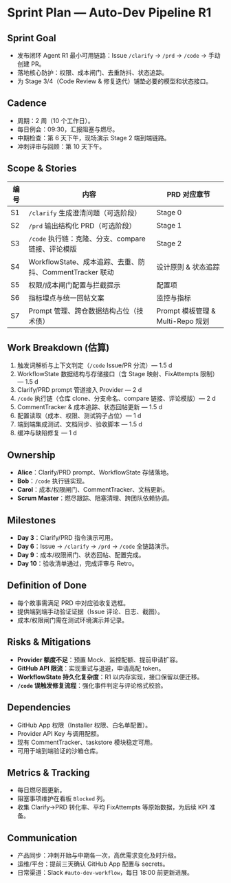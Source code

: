 # Sprint Plan — Auto-Dev Pipeline R1

## Sprint Goal
- 发布闭环 Agent R1 最小可用链路：Issue `/clarify` → `/prd` → `/code` → 手动创建 PR。
- 落地核心防护：权限、成本闸门、去重防抖、状态追踪。
- 为 Stage 3/4（Code Review & 修复迭代）铺垫必要的模型和状态接口。

## Cadence
- 周期：2 周（10 个工作日）。
- 每日例会：09:30，汇报阻塞与燃尽。
- 中期检查：第 6 天下午，现场演示 Stage 2 端到端链路。
- 冲刺评审与回顾：第 10 天下午。

## Scope & Stories
| 编号 | 内容 | PRD 对应章节 |
|------|------|--------------|
| S1 | `/clarify` 生成澄清问题（可选阶段） | Stage 0 |
| S2 | `/prd` 输出结构化 PRD（可选阶段） | Stage 1 |
| S3 | `/code` 执行链：克隆、分支、compare 链接、评论模版 | Stage 2 |
| S4 | WorkflowState、成本追踪、去重、防抖、CommentTracker 联动 | 设计原则 & 状态追踪 |
| S5 | 权限/成本闸门配置与拦截提示 | 配置项 |
| S6 | 指标埋点与统一回帖文案 | 监控与指标 |
| S7 | Prompt 管理、跨仓数据结构占位（技术债） | Prompt 模板管理 & Multi-Repo 规划 |

## Work Breakdown (估算)
1. 触发词解析与上下文判定（`/code` Issue/PR 分流）— 1.5 d  
2. WorkflowState 数据结构与存储接口（含 Stage 映射、FixAttempts 限制）— 1.5 d  
3. Clarify/PRD prompt 管道接入 Provider — 2 d  
4. `/code` 执行链（仓库 clone、分支命名、compare 链接、评论模版）— 2 d  
5. CommentTracker & 成本追踪、状态回帖更新 — 1.5 d  
6. 配置读取（成本、权限、测试钩子占位）— 1 d  
7. 端到端集成测试、文档同步、验收脚本 — 1.5 d  
8. 缓冲与缺陷修复 — 1 d

## Ownership
- **Alice**：Clarify/PRD prompt、WorkflowState 存储落地。
- **Bob**：`/code` 执行链实现。
- **Carol**：成本/权限闸门、CommentTracker、文档更新。
- **Scrum Master**：燃尽跟踪、阻塞清理、跨团队依赖协调。

## Milestones
- **Day 3**：Clarify/PRD 指令演示可用。
- **Day 6**：Issue → `/clarify` → `/prd` → `/code` 全链路演示。
- **Day 9**：成本/权限闸门、状态回帖、配置完成。
- **Day 10**：验收清单通过，完成评审与 Retro。

## Definition of Done
- 每个故事需满足 PRD 中对应验收复选框。
- 提供端到端手动验证证据（Issue 评论、日志、截图）。
- 成本/权限闸门需在测试环境演示并记录。

## Risks & Mitigations
- **Provider 额度不足**：预置 Mock、监控配额、提前申请扩容。
- **GitHub API 限流**：实现重试与退避，申请高配 token。
- **WorkflowState 持久化复杂度**：R1 以内存实现，接口保留以便迁移。
- **`/code` 误触发修复流程**：强化事件判定与评论格式校验。

## Dependencies
- GitHub App 权限（Installer 权限、白名单配置）。
- Provider API Key 与调用配额。
- 现有 CommentTracker、taskstore 模块稳定可用。
- 可用于端到端验证的沙箱仓库。

## Metrics & Tracking
- 每日燃尽图更新。
- 阻塞事项维护在看板 `Blocked` 列。
- 收集 Clarify→PRD 转化率、平均 FixAttempts 等原始数据，为后续 KPI 准备。

## Communication
- 产品同步：冲刺开始与中期各一次，高优需求变化及时升级。
- 运维/平台：提前三天确认 GitHub App 配置与 secrets。
- 日常渠道：Slack `#auto-dev-workflow`，每日 18:00 前更新进展。
